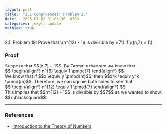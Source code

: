 ```yaml
---
layout: post
title:  "2.1 Congruences: Problem 21"
date:   2025-07-02 01:01:36 -0700
categories: jekyll update
mathjax: true
---
```

<div class="stmt">
2.1: Problem 19: Prove that \(n^{12} - 1\) is divisible by \(7\) if \((n,7) = 1\).
</div>
<!-------------------------------------------------------------------------->
<h3>Proof</h3>
Suppose that $$(n,7) = 1$$. By Fermat's theorem we know that
<div>
	$$
	\begin{align*}
	 n^{6} \equiv 1 \pmod{7}
	\end{align*}
	$$
</div>
We know that if $$x \equiv y \pmod{m}$$, then $$x^k \equiv y^k \pmod{m}$$. Therefore, we can square both sides to see that
<div>
	$$
	\begin{align*}
	 n^{12} \equiv 1 \pmod{7}
	\end{align*}
	$$
</div>
This implies that $$n^{12} - 1$$ is divisible by $$7$$ as we wanted to show. $$\ \blacksquare$$

<!-------------------------------------------------------------------------->
<hr>
<h3>References</h3>
<ul>
<li><a href="https://www.amazon.com/Introduction-Theory-Numbers-Ivan-Niven/dp/0471625469/ref=sr_1_4?crid=2W6RIXK8XKML&dib=eyJ2IjoiMSJ9.4JJX3TjBVssutHObQ6I0JtqeibjE9cdXnvtKb0Pw35sI7nhhCkgDO9V30G9AK93sxOPA9cqJo6oTGbFBW_0XDHlchsMPpntttefDbagYjacM_JsYhJ2OsZfv6AZW7HvHtwvDJLTV9MdlHtcp-Ty3YHGG-SVFN7BkikWdb9V08Bgfc5-qI1PehEyQSC0Q3YgVUjySbeVdj-oMXItNKnmWxTT7gCjXx2REQNat96u4Jwo.zt7TCHwHnbVL91a7UdCCl57bjglwuJ4UAOW-gnC003w&dib_tag=se&keywords=introduction+to+the+theory+of+numbers&qid=1749952397&sprefix=introduction+to+the+theory+of+number%2Caps%2C173&sr=8-4">Introduction to the Theory of Numbers</a></li>
</ul>























